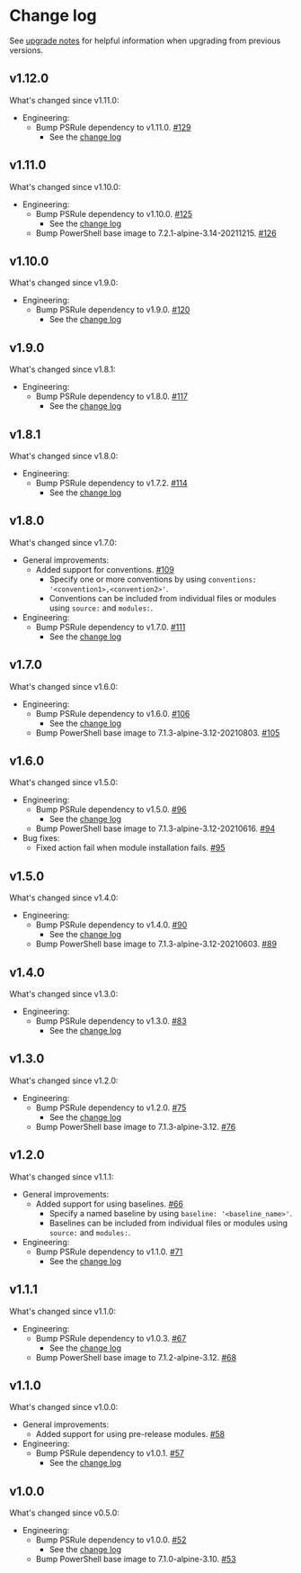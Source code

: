# Change log

See [upgrade notes][upgrade-notes] for helpful information when upgrading from previous versions.

[upgrade-notes]: upgrade-notes.md

## v1.12.0

What's changed since v1.11.0:

- Engineering:
  - Bump PSRule dependency to v1.11.0. [#129](https://github.com/microsoft/ps-rule/issues/129)
    - See the [change log](https://microsoft.github.io/PSRule/latest/CHANGELOG-v1/#v1110)

## v1.11.0

What's changed since v1.10.0:

- Engineering:
  - Bump PSRule dependency to v1.10.0. [#125](https://github.com/microsoft/ps-rule/issues/125)
    - See the [change log](https://microsoft.github.io/PSRule/latest/CHANGELOG-v1/#v1100)
  - Bump PowerShell base image to 7.2.1-alpine-3.14-20211215. [#126](https://github.com/microsoft/ps-rule/issues/126)

## v1.10.0

What's changed since v1.9.0:

- Engineering:
  - Bump PSRule dependency to v1.9.0. [#120](https://github.com/microsoft/ps-rule/issues/120)
    - See the [change log](https://microsoft.github.io/PSRule/latest/CHANGELOG-v1/#v190)

## v1.9.0

What's changed since v1.8.1:

- Engineering:
  - Bump PSRule dependency to v1.8.0. [#117](https://github.com/microsoft/ps-rule/issues/117)
    - See the [change log](https://microsoft.github.io/PSRule/latest/CHANGELOG-v1/#v180)

## v1.8.1

What's changed since v1.8.0:

- Engineering:
  - Bump PSRule dependency to v1.7.2. [#114](https://github.com/microsoft/ps-rule/issues/114)
    - See the [change log](https://microsoft.github.io/PSRule/latest/CHANGELOG-v1/#v172)

## v1.8.0

What's changed since v1.7.0:

- General improvements:
  - Added support for conventions. [#109](https://github.com/microsoft/ps-rule/issues/109)
    - Specify one or more conventions by using `conventions: '<convention1>,<convention2>'`.
    - Conventions can be included from individual files or modules using `source:` and `modules:`.
- Engineering:
  - Bump PSRule dependency to v1.7.0. [#111](https://github.com/microsoft/ps-rule/issues/111)
    - See the [change log](https://microsoft.github.io/PSRule/latest/CHANGELOG-v1/#v170)

## v1.7.0

What's changed since v1.6.0:

- Engineering:
  - Bump PSRule dependency to v1.6.0. [#106](https://github.com/microsoft/ps-rule/issues/106)
    - See the [change log](https://microsoft.github.io/PSRule/latest/CHANGELOG-v1/#v160)
  - Bump PowerShell base image to 7.1.3-alpine-3.12-20210803. [#105](https://github.com/microsoft/ps-rule/pull/105)

## v1.6.0

What's changed since v1.5.0:

- Engineering:
  - Bump PSRule dependency to v1.5.0. [#96](https://github.com/microsoft/ps-rule/issues/96)
    - See the [change log](https://microsoft.github.io/PSRule/latest/CHANGELOG-v1/#v150)
  - Bump PowerShell base image to 7.1.3-alpine-3.12-20210616. [#94](https://github.com/microsoft/ps-rule/pull/94)
- Bug fixes:
  - Fixed action fail when module installation fails. [#95](https://github.com/microsoft/ps-rule/issues/95)

## v1.5.0

What's changed since v1.4.0:

- Engineering:
  - Bump PSRule dependency to v1.4.0. [#90](https://github.com/microsoft/ps-rule/issues/90)
    - See the [change log](https://microsoft.github.io/PSRule/latest/CHANGELOG-v1/#v140)
  - Bump PowerShell base image to 7.1.3-alpine-3.12-20210603. [#89](https://github.com/microsoft/ps-rule/pull/89)

## v1.4.0

What's changed since v1.3.0:

- Engineering:
  - Bump PSRule dependency to v1.3.0. [#83](https://github.com/microsoft/ps-rule/issues/83)
    - See the [change log](https://microsoft.github.io/PSRule/latest/CHANGELOG-v1/#v130)

## v1.3.0

What's changed since v1.2.0:

- Engineering:
  - Bump PSRule dependency to v1.2.0. [#75](https://github.com/microsoft/ps-rule/issues/75)
    - See the [change log](https://microsoft.github.io/PSRule/latest/CHANGELOG-v1/#v120)
  - Bump PowerShell base image to 7.1.3-alpine-3.12. [#76](https://github.com/microsoft/ps-rule/issues/76)

## v1.2.0

What's changed since v1.1.1:

- General improvements:
  - Added support for using baselines. [#66](https://github.com/microsoft/ps-rule/issues/66)
    - Specify a named baseline by using `baseline: '<baseline_name>'`.
    - Baselines can be included from individual files or modules using `source:` and `modules:`.
- Engineering:
  - Bump PSRule dependency to v1.1.0. [#71](https://github.com/microsoft/ps-rule/issues/71)
    - See the [change log](https://microsoft.github.io/PSRule/latest/CHANGELOG-v1/#v110)

## v1.1.1

What's changed since v1.1.0:

- Engineering:
  - Bump PSRule dependency to v1.0.3. [#67](https://github.com/microsoft/ps-rule/issues/67)
    - See the [change log](https://microsoft.github.io/PSRule/latest/CHANGELOG-v1/#v103)
  - Bump PowerShell base image to 7.1.2-alpine-3.12. [#68](https://github.com/microsoft/ps-rule/issues/68)

## v1.1.0

What's changed since v1.0.0:

- General improvements:
  - Added support for using pre-release modules. [#58](https://github.com/microsoft/ps-rule/issues/58)
- Engineering:
  - Bump PSRule dependency to v1.0.1. [#57](https://github.com/microsoft/ps-rule/issues/57)
    - See the [change log](https://microsoft.github.io/PSRule/latest/CHANGELOG-v1/#v101)

## v1.0.0

What's changed since v0.5.0:

- Engineering:
  - Bump PSRule dependency to v1.0.0. [#52](https://github.com/microsoft/ps-rule/issues/52)
    - See the [change log](https://microsoft.github.io/PSRule/latest/CHANGELOG-v1/#v100)
  - Bump PowerShell base image to 7.1.0-alpine-3.10. [#53](https://github.com/microsoft/ps-rule/issues/53)
